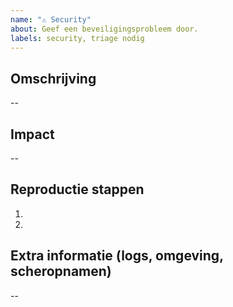 ```yaml
---
name: "⚠️ Security"
about: Geef een beveiligingsprobleem door.
labels: security, triage nodig
---
```


## Omschrijving

--

## Impact

--

## Reproductie stappen

1.
2.

## Extra informatie (logs, omgeving, scheropnamen)

--

